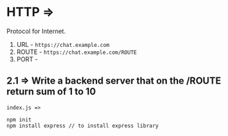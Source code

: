 # HTTP =>
Protocol for Internet.

1. URL - `https://chat.example.com`
2. ROUTE - `https://chat.example.com/ROUTE`
3. PORT -



## 2.1 => Write a backend server that on the /ROUTE return sum of 1 to 10

`index.js =>`
```
npm init
npm install express // to install express library
```


```javascript
```
